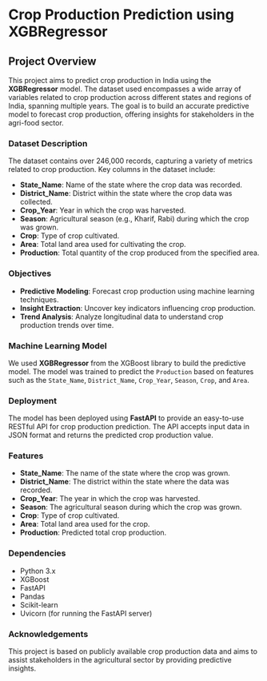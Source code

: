 
# Crop Production Prediction using XGBRegressor

## Project Overview

This project aims to predict crop production in India using the **XGBRegressor** model. The dataset used encompasses a wide array of variables related to crop production across different states and regions of India, spanning multiple years. The goal is to build an accurate predictive model to forecast crop production, offering insights for stakeholders in the agri-food sector.

### Dataset Description

The dataset contains over 246,000 records, capturing a variety of metrics related to crop production. Key columns in the dataset include:

- **State_Name**: Name of the state where the crop data was recorded.
- **District_Name**: District within the state where the crop data was collected.
- **Crop_Year**: Year in which the crop was harvested.
- **Season**: Agricultural season (e.g., Kharif, Rabi) during which the crop was grown.
- **Crop**: Type of crop cultivated.
- **Area**: Total land area used for cultivating the crop.
- **Production**: Total quantity of the crop produced from the specified area.

### Objectives

- **Predictive Modeling**: Forecast crop production using machine learning techniques.
- **Insight Extraction**: Uncover key indicators influencing crop production.
- **Trend Analysis**: Analyze longitudinal data to understand crop production trends over time.

### Machine Learning Model

We used **XGBRegressor** from the XGBoost library to build the predictive model. The model was trained to predict the `Production` based on features such as the `State_Name`, `District_Name`, `Crop_Year`, `Season`, `Crop`, and `Area`.

### Deployment

The model has been deployed using **FastAPI** to provide an easy-to-use RESTful API for crop production prediction. The API accepts input data in JSON format and returns the predicted crop production value.

### Features

- **State_Name**: The name of the state where the crop was grown.
- **District_Name**: The district within the state where the data was recorded.
- **Crop_Year**: The year in which the crop was harvested.
- **Season**: The agricultural season during which the crop was grown.
- **Crop**: Type of crop cultivated.
- **Area**: Total land area used for the crop.
- **Production**: Predicted total crop production.

### Dependencies

- Python 3.x
- XGBoost
- FastAPI
- Pandas
- Scikit-learn
- Uvicorn (for running the FastAPI server)


### Acknowledgements

This project is based on publicly available crop production data and aims to assist stakeholders in the agricultural sector by providing predictive insights.
